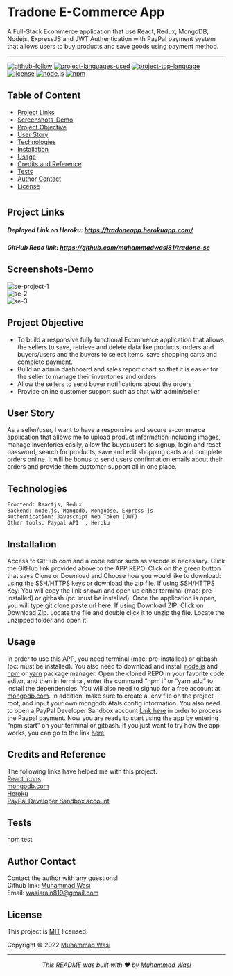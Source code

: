 # Tradone E-Commerce App 
 A Full-Stack Ecommerce application that use React, Redux, MongoDB, Nodejs, ExpressJS and JWT Authentication with PayPal payment system that allows users to buy products and save goods using payment method.


<hr>

  [![github-follow](https://img.shields.io/github/followers/imbingz?label=Follow&logoColor=purple&style=social)](https://github.com/muhammadwasi81)
  [![project-languages-used](https://img.shields.io/github/languages/count/imbingz/MERN-stack-ecommerce)](https://github.com/muhammadwasi81/tradone-se)
  [![project-top-language](https://img.shields.io/github/languages/top/imbingz/MERN-stack-ecommerce?color=blueviolet)](https://github.com/muhammadwasi81/tradone-se)
  [![license](https://img.shields.io/badge/License-MIT-brightgreen.svg)](https://choosealicense.com/licenses/mit/)
  [![node.js](https://img.shields.io/node/v/c?color=pink)](https://nodejs.org/en/)
  [![npm](https://img.shields.io/npm/v/npm?color=blue&logo=npm)](https://www.npmjs.com/package/inquirer)

  ## Table of Content
  * [ Project Links ](#Project-Links)
  * [ Screenshots-Demo ](#Screenshots-Demo)
  * [ Project Objective ](#Project-Objective)
  * [ User Story ](#User-Story)
  * [ Technologies ](#Technologies)
  * [ Installation ](#Installation)
  * [ Usage ](#Usage)
  * [ Credits and Reference ](#Credits-and-Reference)
  * [ Tests ](#Tests)
  * [ Author Contact ](#Author-Contact)
  * [ License ](#License)
  #

  ##  Project Links
   ##### Deployed Link on Heroku: https://tradoneapp.herokuapp.com/
  ##### GitHub Repo link: https://github.com/muhammadwasi81/tradone-se

  ## Screenshots-Demo
  <div><img src="https://i.ibb.co/s1SdcqG/se-project-1.png" alt="se-project-1" border="0"></div>
  <div><img src="https://i.ibb.co/WcdSHYt/se-2.png" alt="se-2" border="0"></div>
  <div><img src="https://i.ibb.co/34VNkbg/se-3.png" alt="se-3" border="0"></div>

  
  ## Project Objective
  * To build a responsive fully functional Ecommerce application that allows the sellers to save, retrieve and delete data like products, orders and buyers/users and the buyers to select items, save shopping carts and complete payment. 
  * Build an admin dashboard and sales report chart so that it is easier for the seller to manage their inventories and orders 
  * Allow the sellers to send buyer notifications about the orders
  * Provide online customer support such as chat with admin/seller

  ## User Story
  As a seller/user, I want to have a responsive and secure e-commerce application that allows me to upload product information including images, manage inventories easily, allow the buyer/users to signup, login and reset password, search for products, save and edit shopping carts and complete orders online. It will be bonus to send users confirmation emails about their orders and provide them customer support all in one place.

  ## Technologies 
  ```
 Frontend: Reactjs, Redux 
 Backend: node.js, Mongodb, Mongoose, Express js
 Authentication: Javascript Web Token (JWT)
 Other tools: Paypal API  , Heroku 

  ```
  
  ## Installation
  Access to GitHub.com and a code editor such as vscode is necessary. Click the GitHub link provided above to the APP REPO. Click on the green button that says Clone or Download and Choose how you would like to download: using the SSH/HTTPS keys or download the zip file. If using SSH/HTTPS Key: You will copy the link shown and open up either terminal (mac: pre-installed) or gitbash (pc: must be installed). Once the application is open, you will type git clone paste url here. If using Download ZIP: Click on Download Zip. Locate the file and double click it to unzip the file. Locate the unzipped folder and open it. 

  ## Usage 
  In order to use this APP, you need terminal (mac: pre-installed) or gitbash (pc: must be installed). You also need to download and install [node.js](https://nodejs.org/en/) and [npm](www.npmjs.com) or [yarn](https://yarnpkg.com/) package manager. Open the cloned REPO in your favorite code editor, and then in terminal, enter the command “npm i“ or “yarn add”  to install the dependencies. You will also need to signup for a free account at [mongodb.com](https://www.mongodb.com/). In addition, make sure to create a .env file on the project root, and input your own mongodb Atals config information. You also need to open a PayPal Developer Sandbox account [Link here](https://developer.paypal.com/developer/accounts/) in order to process the Paypal payment. Now you are ready to start using  the app by entering “npm start” on your terminal or gitbash. If you just want to try how the app works, you can go to the link [here](https://tradoneapp.herokuapp.com/)

  
  ## Credits and Reference
  The following links have helped me with this project. <br> [React Icons](https://react-icons.github.io/react-icons/) <br>  [mongodb.com](https://www.mongodb.com/)<br>  [Heroku](https://heroku.com) <br> [PayPal Developer Sandbox account](https://developer.paypal.com/developer/accounts/)


  ## Tests
  npm test

  ## Author Contact
  Contact the author with any questions!<br>
  Github link: [Muhammad Wasi](https://github.com/muhammadwasi81)<br>
  Email: wasiarain819@gmail.com

  ## License
  This project is [MIT](https://choosealicense.com/licenses/mit/) licensed.<br />

  Copyright © 2022 [Muhammad Wasi](https://muhammad-wasi-45f9a.web.app)

  <hr>
  <p align='center'><i>
  This README was built with ❤️ by <a href="https://github.com/muhammadwasi81/"> Muhammad Wasi</a>
</i></p>

